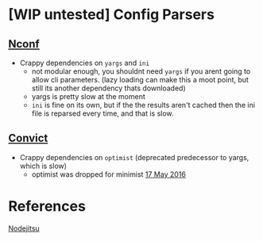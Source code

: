 # [WIP untested] Config Parsers

## [Nconf](https://www.npmjs.com/package/nconf)

- Crappy dependencies on `yargs` and `ini`
    - not modular enough, you shouldnt need `yargs` if you arent going to allow cli parameters.
     (lazy loading can make this a moot point, but still its another dependency thats downloaded)
    - yargs is pretty slow at the moment
    - `ini` is fine on its own, but if the the results aren't cached then the ini file is reparsed every time, and that is slow.

## [Convict](https://www.npmjs.com/package/convict)

- Crappy dependencies on `optimist` (deprecated predecessor to yargs, which is slow)
    - optimist was dropped for minimist [17 May 2016](https://github.com/mozilla/node-convict/issues/149)


# References

[Nodejitsu](https://blog.nodejitsu.com/npmawesome-managing-app-configuration-with-convict)